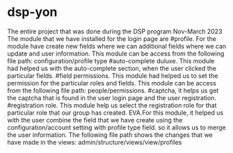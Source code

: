 # dsp-yon
The entire project that was done during the DSP program Nov-March 2023
The module that we have installed for the login page are 
#profile. For the module have create new fields where we can additional fields where we can update and user information. This module can be access from the following file path: configuration/profile type 
#auto-complete duluxe. This module had helped us with the auto-complete section, when the user clicked the particular fields. 
#field permissions. This module had helped us to set the permission for the particular roles and fields. This module can be access from the following file path: people/permissions. 
#captcha, it helps us get the captcha that is found in the user login page and the user registration.
#registration role. This module help us select the registration role for that particular role that our group has created.
EVA.For this module, it helped us with the user combine the field that we have create using the configuration/account setting with profile type field. so it allows us to merge the user information. The following file path shows the changes that we have made in the views: admin/structure/views/view/profiles

